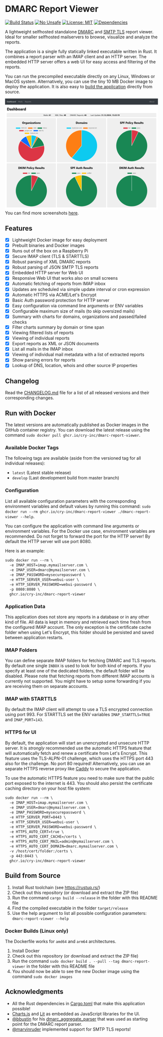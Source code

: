 # DMARC Report Viewer
[![Build Status](https://github.com/cry-inc/dmarc-report-viewer/workflows/CI/badge.svg)](https://github.com/cry-inc/dmarc-report-viewer/actions)
[![No Unsafe](https://img.shields.io/badge/unsafe-forbidden-brightgreen.svg)](https://doc.rust-lang.org/nomicon/meet-safe-and-unsafe.html)
[![License: MIT](https://img.shields.io/badge/License-MIT-blue.svg)](https://opensource.org/licenses/MIT)
[![Dependencies](https://deps.rs/repo/github/cry-inc/dmarc-report-viewer/status.svg)](https://deps.rs/repo/github/cry-inc/dmarc-report-viewer)

A lightweight selfhosted standalone [DMARC](https://en.wikipedia.org/wiki/DMARC#Aggregate_reports) and [SMTP TLS](https://en.wikipedia.org/wiki/Simple_Mail_Transfer_Protocol#SMTP_TLS_Reporting) report viewer.
Ideal for smaller selfhosted mailservers to browse, visualize and analyze the reports.

The application is a single fully statically linked executable written in Rust.
It combines a report parser with an IMAP client and an HTTP server.
The embedded HTTP server offers a web UI for easy access and filtering of the reports.

You can run the precompiled executable directly on any Linux, Windows or MacOS system.
Alternatively, you can use the tiny 10 MB Docker image to deploy the application.
It is also easy to [build the application](#build-from-source) directly from source.

![Screenshot of Dashboard](screenshots/dashboard.png "Screenshot of Dashboard")
You can find more screenshots [here](screenshots/screenshots.md).

## Features
- [x] Lightweight Docker image for easy deployment
- [x] Prebuilt binaries and Docker images
- [x] Runs out of the box on a Raspberry Pi
- [x] Secure IMAP client (TLS & STARTTLS)
- [x] Robust parsing of XML DMARC reports
- [x] Robust parsing of JSON SMTP TLS reports
- [x] Embedded HTTP server for Web UI
- [x] Responsive Web UI that works also on small screens
- [x] Automatic fetching of reports from IMAP inbox
- [x] Updates are scheduled via simple update interval or cron expression
- [x] Automatic HTTPS via ACME/Let's Encrypt
- [x] Basic Auth password protection for HTTP server
- [x] Easy configuration via command line arguments or ENV variables
- [x] Configurable maximum size of mails (to skip oversized mails)
- [x] Summary with charts for domains, organizations and passed/failed checks
- [x] Filter charts summary by domain or time span
- [x] Viewing filtered lists of reports
- [x] Viewing of individual reports
- [x] Export reports as XML or JSON documents
- [x] List all mails in the IMAP inbox
- [x] Viewing of individual mail metadata with a list of extracted reports
- [x] Show parsing errors for reports
- [x] Lookup of DNS, location, whois and other source IP properties

## Changelog
Read the [CHANGELOG.md](CHANGELOG.md) file for a list of all released versions and their corresponding changes.

## Run with Docker
The latest versions are automatically published as Docker images in the GitHub container registry.
You can download the latest release using the command `sudo docker pull ghcr.io/cry-inc/dmarc-report-viewer`.

### Available Docker Tags
The following tags are available (aside from the versioned tag for all individual releases):
* `latest` (Latest stable release)
* `develop` (Last development build from master branch)

### Configuration
List all available configuration parameters with the corresponding environment variables and default values by running this command:
`sudo docker run --rm ghcr.io/cry-inc/dmarc-report-viewer ./dmarc-report-viewer --help`.

You can configure the application with command line arguments or environment variables.
For the Docker use case, environment variables are recommended.
Do not forget to forward the port for the HTTP server!
By default the HTTP server will use port 8080.

Here is an example: 

    sudo docker run --rm \
      -e IMAP_HOST=imap.mymailserver.com \
      -e IMAP_USER=dmarc@mymailserver.com \
      -e IMAP_PASSWORD=mysecurepassword \
      -e HTTP_SERVER_USER=webui-user \
      -e HTTP_SERVER_PASSWORD=webui-password \
      -p 8080:8080 \
      ghcr.io/cry-inc/dmarc-report-viewer

### Application Data
This application does not store any reports in a database or in any other kind of file.
All data is kept in memory and retrieved each time fresh from the configured IMAP account.
The only exception is the certificate cache folder when using Let's Encrypt,
this folder should be persisted and saved between application restarts.

### IMAP Folders
You can define separate IMAP folders for fetching DMARC and TLS reports.
By default one single `INBOX` is used to look for both kind of reports.
If you specify at least one of the dedicated folders, the default folder will be disabled.
Please note that fetching reports from different IMAP accounts is currently not supported.
You might have to setup some forwarding if you are receiving them on separate accounts.

### IMAP with STARTTLS
By default the IMAP client will attempt to use a TLS encrypted connection using port 993.
For STARTTLS set the ENV variables `IMAP_STARTTLS=TRUE` and `IMAP_PORT=143`.

### HTTPS for UI
By default, the application will start an unencrypted and unsecure HTTP server.
It is *strongly* recommended use the automatic HTTPS feature that will automatically fetch and renew a certificate from Let's Encrypt.
This feature uses the TLS-ALPN-01 challenge, which uses the HTTPS port 443 also for the challenge. No port 80 required!
Alternatively, you can use an separate HTTPS reverse proxy like [Caddy](https://caddyserver.com/) to secure the application.

To use the automatic HTTPS feature you need to make sure that the public port exposed to the internet is 443.
You should also persist the certificate caching directory on your host file system:

    sudo docker run --rm \
      -e IMAP_HOST=imap.mymailserver.com \
      -e IMAP_USER=dmarc@mymailserver.com \
      -e IMAP_PASSWORD=mysecurepassword \
      -e HTTP_SERVER_PORT=8443 \
      -e HTTP_SERVER_USER=webui-user \
      -e HTTP_SERVER_PASSWORD=webui-password \
      -e HTTPS_AUTO_CERT=true \
      -e HTTPS_AUTO_CERT_CACHE=/certs \
      -e HTTPS_AUTO_CERT_MAIL=admin@mymailserver.com \
      -e HTTPS_AUTO_CERT_DOMAIN=dmarc.mymailserver.com \
      -v /host/cert/folder:/certs \
      -p 443:8443 \
      ghcr.io/cry-inc/dmarc-report-viewer

## Build from Source
1. Install Rust toolchain (see https://rustup.rs/)
2. Check out this repository (or download and extract the ZIP file)
3. Run the command `cargo build --release` in the folder with this README file
4. Find the compiled executable in the folder `target/release`
5. Use the help argument to list all possible configuration parameters: `dmarc-report-viewer --help`

### Docker Builds (Linux only)
The Dockerfile works for `amd64` and `arm64` architectures.
1. Install Docker
2. Check out this repository (or download and extract the ZIP file)
3. Run the command `sudo docker build . --pull --tag dmarc-report-viewer` in the folder with this README file
4. You should now be able to see the new Docker image using the command `sudo docker images`

## Acknowledgments
- All the Rust dependencies in [Cargo.toml](Cargo.toml) that make this application possible!
- [Charts.js](https://github.com/chartjs/Chart.js) and [Lit](https://lit.dev/) as embedded as JavaScript libraries for the UI.
- [@bbustin](https://github.com/bbustin) for his [dmarc_aggregate_parser](https://github.com/bbustin/dmarc_aggregate_parser) that was used as starting point for the DMARC report parser.
- [@marvinruder](https://github.com/marvinruder) implemented support for SMTP TLS reports!

